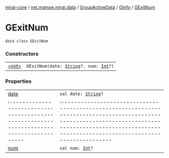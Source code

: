 [mirai-core](../../../../index.md) / [net.mamoe.mirai.data](../../../index.md) / [GroupActiveData](../../index.md) / [GInfo](../index.md) / [GExitNum](./index.md)

# GExitNum

`data class GExitNum`

### Constructors
|||
|:----------------------------------------------------------------------------------------|:---------------------------------------------------------------------------------------------------------------------------------------------------------------------------------------------------------|
| [&lt;init&gt;](-init-.md) | `GExitNum(date: `[`String`](https://kotlinlang.org/api/latest/jvm/stdlib/kotlin/-string/index.html)`?, num: `[`Int`](https://kotlinlang.org/api/latest/jvm/stdlib/kotlin/-int/index.html)`?)` |

### Properties
|||
|:----------------------------------------------------------------------------------------|:---------------------------------------------------------------------------------------------------------------------------------------------------------------------------------------------------------|
| [date](date.md) | `val date: `[`String`](https://kotlinlang.org/api/latest/jvm/stdlib/kotlin/-string/index.html)`?` ||||
|:----------------------------------------------------------------------------------------|:---------------------------------------------------------------------------------------------------------------------------------------------------------------------------------------------------------|
| [num](num.md) | `val num: `[`Int`](https://kotlinlang.org/api/latest/jvm/stdlib/kotlin/-int/index.html)`?` |

